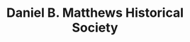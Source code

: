 ---
layout: repo
title: "Daniel B. Matthews Historical Society"
id: 14842
permalink: repos/14842/
---